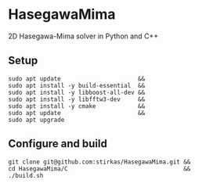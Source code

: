 # HasegawaMima

2D Hasegawa-Mima solver in Python and C++

## Setup

```console
sudo apt update                      &&
sudo apt install -y build-essential  &&
sudo apt install -y libboost-all-dev &&
sudo apt install -y libfftw3-dev     &&
sudo apt install -y cmake            &&
sudo apt update                      &&
sudo apt upgrade
```

## Configure and build

```console
git clone git@github.com:stirkas/HasegawaMima.git &&
cd HasegawaMima/C                                 &&
./build.sh
```
